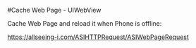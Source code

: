 #Cache Web Page - UIWebView

Cache Web Page and reload it when Phone is offline:

https://allseeing-i.com/ASIHTTPRequest/ASIWebPageRequest